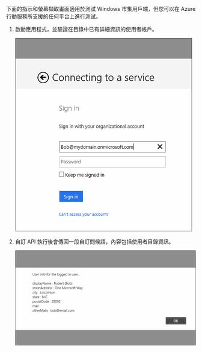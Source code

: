 

下面的指示和螢幕擷取畫面適用於測試 Windows 市集用戶端，但您可以在 Azure 行動服務所支援的任何平台上進行測試。

1. 啟動應用程式，並驗證在目錄中已有詳細資訊的使用者帳戶。 

    ![](./media/mobile-services-aad-graph-info-test-app/bob-login.png)

2. 自訂 API 執行後會傳回一段自訂問候語，內容包括使用者目錄資訊。

    ![](./media/mobile-services-aad-graph-info-test-app/custom-greeting.png)

<!---HONumber=62-->